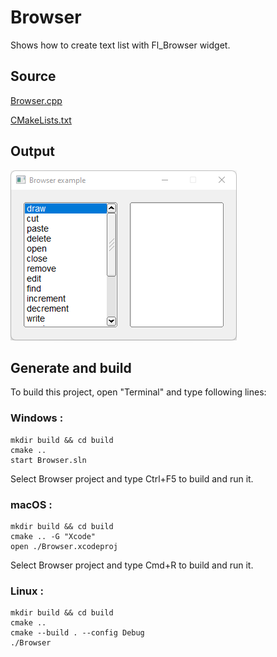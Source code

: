 # Browser

Shows how to create text list with Fl_Browser widget.

## Source

[Browser.cpp](Browser.cpp)

[CMakeLists.txt](CMakeLists.txt)

## Output

![output](../../../docs/Pictures/Examples/Browser.png)

## Generate and build

To build this project, open "Terminal" and type following lines:

### Windows :

``` shell
mkdir build && cd build
cmake .. 
start Browser.sln
```

Select Browser project and type Ctrl+F5 to build and run it.

### macOS :

``` shell
mkdir build && cd build
cmake .. -G "Xcode"
open ./Browser.xcodeproj
```

Select Browser project and type Cmd+R to build and run it.

### Linux :

``` shell
mkdir build && cd build
cmake .. 
cmake --build . --config Debug
./Browser
```
